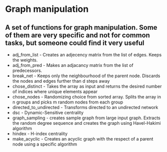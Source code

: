 # Graph manipulation
## A set of functions for graph manipulation. Some of them are very specific and not for common tasks, but someone could find it very useful
- adj_from_list - Creates an adjecency matrix from the list of edges. Keeps the weights.
- adj_from_pred - Makes an adjacancy matrix from the list of predecessors.
- break_net - Keeps only the neighbourhood of the parent node. Discards the nodes and edges further than d steps away
- chose_distinct - Takes the array as input and returns the desired number of indices where unique elements appear
- chose_nodes - Randomizing choice from sorted array. Splits the array in n groups and picks m random nodes from each group
- directed_to_undirected - Transforms directed to an undirected network
- dsc - Dynamic-Sensitive centrality
- graph_sampling - creates sample graph from large input graph.  Extracts the random degree sequence and creates the graph using Havel-Hakimi algorithm
- hindex - H-index centrality
- make_acyclic - Creates an acyclic graph with the respect of a parent node using a specific algorithm
